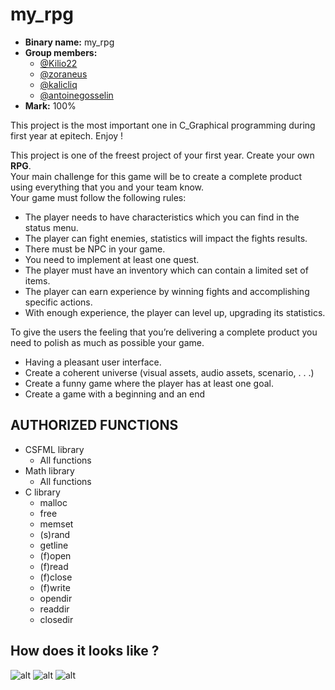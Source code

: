 # my_rpg
- **Binary name:** my_rpg
- **Group members:**  
  - [@Kilio22](https://github.com/Kilio22)
  - [@zoraneus](https://github.com/zoraneus)
  - [@kalicliq](https://github.com/Kalicliq)
  - [@antoinegosselin](https://github.com/antoinegosselin)
- **Mark:** 100%

This project is the most important one in C_Graphical programming during first year at epitech. Enjoy !      



This project is one of the freest project of your first year. Create your own **RPG**.  
Your main challenge for this game will be to create a complete product using everything that you and your
team know.  
Your game must follow the following rules:  
 - The player needs to have characteristics which you can find in the status menu.  
 - The player can fight enemies, statistics will impact the fights results.  
 - There must be NPC in your game.  
 - You need to implement at least one quest.  
 - The player must have an inventory which can contain a limited set of items.  
 - The player can earn experience by winning fights and accomplishing specific actions.  
 - With enough experience, the player can level up, upgrading its statistics.    

To give the users the feeling that you’re delivering a complete product you need to polish as much as possible
your game.    

 - Having a pleasant user interface.  
 - Create a coherent universe (visual assets, audio assets, scenario, . . .)  
 - Create a funny game where the player has at least one goal.  
 - Create a game with a beginning and an end  

## AUTHORIZED FUNCTIONS

- CSFML library
    - All functions
- Math library
    - All functions
- C library
  - malloc
  - free
  - memset
  - (s)rand
  - getline
  - (f)open
  - (f)read
  - (f)close
  - (f)write
  - opendir
  - readdir
  - closedir

## How does it looks like ?
![alt](https://github.com/Kilio22/my_rpg/blob/master/demo1.png?raw=true)
![alt](https://github.com/Kilio22/my_rpg/blob/master/demo2.png?raw=true)
![alt](https://github.com/Kilio22/my_rpg/blob/master/demo3.png?raw=true)
